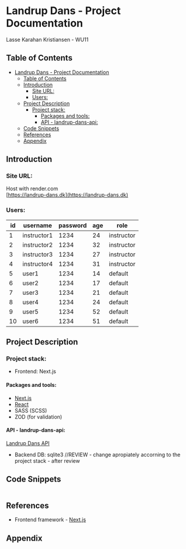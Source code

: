 # Landrup Dans - Project Documentation
Lasse Karahan Kristiansen - WU11

## Table of Contents
- [Landrup Dans - Project Documentation](#landrup-dans---project-documentation)
  - [Table of Contents](#table-of-contents)
  - [Introduction](#introduction)
    - [Site URL:](#site-url)
    - [Users:](#users)
  - [Project Description](#project-description)
    - [Project stack:](#project-stack)
      - [Packages and tools:](#packages-and-tools)
      - [API - landrup-dans-api:](#api---landrup-dans-api)
  - [Code Snippets](#code-snippets)
  - [References](#references)
  - [Appendix](#appendix)

## Introduction

### Site URL:
Host with render.com\
[https://landrup-dans.dk](https://landrup-dans.dk)

### Users:
| id | username | password | age | role |
| --- | --- | --- | --- | --- |
| 1 | instructor1 | 1234 | 24 | instructor |
| 2 | instructor2 | 1234 | 32 | instructor |
| 3 | instructor3 | 1234 | 27 | instructor |
| 4 | instructor4 | 1234 | 31 | instructor |
| 5 | user1 | 1234 | 14 | default |
| 6 | user2 | 1234 | 17 | default |
| 7 | user3 | 1234 | 21 | default |
| 8 | user4 | 1234 | 24 | default |
| 9 | user5 | 1234 | 52 | default |
| 10 | user6 | 1234 | 51 | default |


## Project Description

### Project stack:
- Frontend: Next.js


#### Packages and tools:
- [Next.js](https://nextjs.org/)
- [React](https://reactjs.org/)
- SASS (SCSS)
- ZOD (for validation)


#### API - landrup-dans-api:

[Landrup Dans API](https://github.com/rts-cmk/landrup-dans-api)
- Backend DB: sqlite3 //REVIEW - change apropiately accorning to the project stack - after review


## Code Snippets

```jsx
```

## References
- Frontend framework -  [Next.js](https://nextjs.org/)

## Appendix
